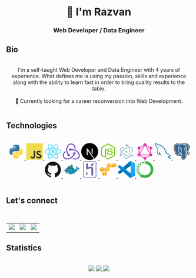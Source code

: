 <div align="center">
  <h1>
    👋 I'm Razvan
  </h1>
  <h3>
    Web Developer / Data Engineer
  </h3>
</div>

## Bio

<br>
<div align="center">
  I'm a self-taught Web Developer and Data Engineer with 4 years of experience. What defines me is using my passion,
  skills and experience along with the ability to learn fast in order to bring quality results to
  the table.
  <br>
  <br>
  👀 Currently looking for a career reconversion into Web Development.
</div>
<br>

<!-- - 👋 Hi, I’m @RazvanCretu
- 👀 I’m interested in Web Development, Data Engineering and remote jobs only.
- 🌱 I’m currently learning Strapi and React/Next.js
- 💞️ I’m looking to collaborate on awesome Open Source projects.
- 📫 You can find me at razvan.cretu97@gmail.com -->

## Technologies

<!-- **Programming Langauges:** -->

<br>
<div align="center">
  <a href="https://www.python.org/">
    <img height="46" src="https://github.com/devicons/devicon/blob/master/icons/python/python-original.svg" title="Python" />
  </a>
  <a href="https://developer.mozilla.org/en-US/docs/Web/JavaScript">
    <img height="46" src="https://github.com/devicons/devicon/blob/master/icons/javascript/javascript-original.svg" title="Javascript" />
  </a>
  <a href="https://react.dev/">
    <img height="46" src="https://github.com/devicons/devicon/blob/master/icons/react/react-original.svg" title="React" />
  </a>
  <a href="https://redux.js.org/">
    <img height="46" src="https://github.com/devicons/devicon/blob/master/icons/redux/redux-original.svg" title="Redux" />
  </a>
  <a href="https://nextjs.org/">
    <img height="46" src="https://github.com/devicons/devicon/blob/master/icons/nextjs/nextjs-original.svg" title="NextJs" />
  </a>
  <a href="https://nodejs.org/en">
    <img height="46" src="https://github.com/devicons/devicon/blob/master/icons/nodejs/nodejs-original.svg" title="NodeJs" />
  </a>
  <a href="https://www.electronjs.org/">
    <img height="46" src="https://github.com/devicons/devicon/blob/master/icons/electron/electron-original.svg" title="Electron" />
  </a>
  <a href="https://graphql.org/">
    <img height="46" src="https://github.com/devicons/devicon/blob/master/icons/graphql/graphql-plain.svg" title="GraphQL" />
  </a>
  <a href="https://www.mysql.com/">
    <img height="46" src="https://github.com/devicons/devicon/blob/master/icons/mysql/mysql-original.svg" title="MySQL" />
  </a>
  <a href="https://www.postgresql.org/">
    <img height="46" src="https://github.com/devicons/devicon/blob/master/icons/postgresql/postgresql-original.svg" title="PostgreSQL" />
  </a>
  <a href="https://github.com/RazvanCretu">
    <img height="46" src="https://github.com/devicons/devicon/blob/master/icons/github/github-original.svg" title="GitHub" />
  </a>
  <a href="https://www.docker.com/">
    <img height="46" src="https://github.com/devicons/devicon/blob/master/icons/docker/docker-original.svg" title="Docker" />
  </a>
  <a href="https://heroku.com/)">
    <img height="46" src="https://github.com/devicons/devicon/blob/master/icons/heroku/heroku-original.svg" title="Heroku" />
  </a>
  <a href="https://aws.amazon.com/">
    <img height="46" src="https://github.com/devicons/devicon/blob/master/icons/amazonwebservices/amazonwebservices-original.svg" title="AWS" />
  </a>
  <a href="https://code.visualstudio.com/">
    <img height="46" src="https://github.com/devicons/devicon/blob/master/icons/vscode/vscode-original.svg" title="Visual Studio Code" />
  </a>
  <a href="https://www.anaconda.com/">
    <img height="46" src="https://github.com/devicons/devicon/blob/master/icons/anaconda/anaconda-original.svg" title="Anaconda" />
  </a>
</div>
<br>

## Let's connect

<br>
<div align="center">
  <table>
    <tbody>
      <tr>
        <td>
          <a href="mailto:razvan.cretu97@gmail.com">
            <img height="50" src="https://www.vectorlogo.zone/logos/gmail/gmail-ar21.svg" />
          </a>
        </td>
        <td>
          <a href="https://www.linkedin.com/in/creturazvan/">
            <img height="50" src="https://www.vectorlogo.zone/logos/linkedin/linkedin-ar21.svg" />
          </a>
        </td>
        <td>
          <a href="https://open.spotify.com/user/3jh0qw4ntru8if9moesji6mec">
            <img height="50" src="https://www.vectorlogo.zone/logos/spotify/spotify-ar21.svg" />
          </a>
        </td>
      </tr>
    </tbody>
  </table>
</div>

## Statistics

<br>
<div align="center">
  <img src="https://github-readme-streak-stats.herokuapp.com?user=RazvanCretu&theme=dark&hide_border=true&card_width=770" />  
  <a href="#">
    <img src="https://github-readme-stats.vercel.app/api?username=RazvanCretu&show_icons=true&theme=dark&hide_border=true&rank_icon=github" />
  </a>
  <a href="#">
    <img src="https://github-readme-stats.vercel.app/api/top-langs/?username=RazvanCretu&size_weight=0.5&count_weight=0.5&langs_count=10&layout=compact&theme=dark&hide_border=true" />
  </a>
<!--   <img src="https://github-readme-stats.vercel.app/api/wakatime?username=RazvanCretu" /> -->
</div>
<br>

<!-- [![Top Langs](https://github-readme-stats.vercel.app/api/top-langs/?username=RazvanCretu&langs_count=8)](https://github.com/anuraghazra/github-readme-stats) -->

<!---
RazvanCretu/RazvanCretu is a ✨ special ✨ repository because its `README.md` (this file) appears on your GitHub profile.
You can click the Preview link to take a look at your changes.
--->
